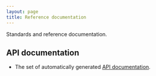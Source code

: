 ```yaml
---
layout: page
title: Reference documentation
---
```


Standards and reference documentation.

## API documentation

- The set of automatically generated [API documentation](api).
